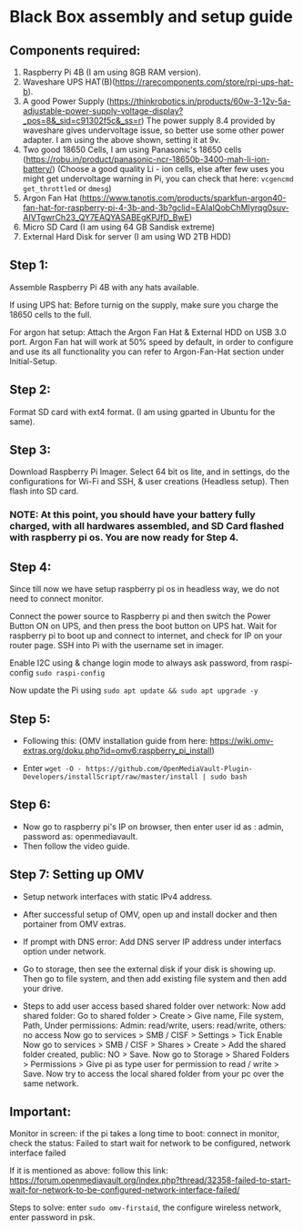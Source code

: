 # Black Box assembly and setup guide

## Components required:

1. Raspberry Pi 4B (I am using 8GB RAM version).
2. Waveshare UPS HAT(B)(https://rarecomponents.com/store/rpi-ups-hat-b).
3. A good Power Supply (https://thinkrobotics.in/products/60w-3-12v-5a-adjustable-power-supply-voltage-display?_pos=8&_sid=c91302f5c&_ss=r)
   The power supply 8.4 provided by waveshare gives undervoltage issue, so better use some other power adapter. I am using the above shown, setting it at 9v.  
4. Two good 18650 Cells, I am using Panasonic's 18650 cells (https://robu.in/product/panasonic-ncr-18650b-3400-mah-li-ion-battery/) 
   (Choose a good quality Li - ion cells, else after few uses you might get undervoltage warning in Pi, you can check that here: ```vcgencmd get_throttled``` or ```dmesg```)
5. Argon Fan Hat (https://www.tanotis.com/products/sparkfun-argon40-fan-hat-for-raspberry-pi-4-3b-and-3b?gclid=EAIaIQobChMIyrqg0suv-AIVTgwrCh23_QY7EAQYASABEgKPJfD_BwE)
6. Micro SD Card (I am using 64 GB Sandisk extreme)
7. External Hard Disk for server (I am using WD 2TB HDD)


## Step 1: 

Assemble Raspberry Pi 4B with any hats available. 

If using UPS hat: Before turnig on the supply, make sure you charge the 18650 cells to the full.

For argon hat setup: Attach the Argon Fan Hat & External HDD on USB 3.0 port. Argon Fan hat will work at 50% speed by default, in order to configure and use its all functionality you can refer to Argon-Fan-Hat section under Initial-Setup. 

## Step 2:

Format SD card with ext4 format. (I am using gparted in Ubuntu for the same).

## Step 3: 

Download Raspberry Pi Imager. Select 64 bit os lite, and in settings, do the configurations for Wi-Fi and SSH, & user creations (Headless setup). Then flash into SD card.

### NOTE: At this point, you should have your battery fully charged, with all hardwares assembled, and SD Card flashed with raspberry pi os. You are now ready for Step 4.

## Step 4: 

Since till now we have setup raspberry pi os in headless way, we do not need to connect monitor.

Connect the power source to Raspberry pi and then switch the Power Button ON on UPS, and then press the boot button on UPS hat. Wait for raspberry pi to boot up and connect to internet, and check for IP on your router page. SSH into Pi with the username set in imager.

Enable I2C using & change login mode to always ask password, from raspi-config ```sudo raspi-config```

Now update the Pi using ```sudo apt update && sudo apt upgrade -y```

## Step 5: 


* Following this: (OMV installation guide from here: https://wiki.omv-extras.org/doku.php?id=omv6:raspberry_pi_install)

* Enter ``` wget -O - https://github.com/OpenMediaVault-Plugin-Developers/installScript/raw/master/install | sudo bash ```
 
## Step 6:

* Now go to raspberry pi's IP on browser, then enter user id as : admin, password as: openmediavault.
* Then follow the video guide.

## Step 7: Setting up OMV

* Setup network interfaces with static IPv4 address.

* After successful setup of OMV, open up and install docker and then portainer from OMV extras.

* If prompt with DNS error: Add DNS server IP address under interfacs option under network.

* Go to storage, then see the external disk if your disk is showing up. Then go to file system, and then add existing file system and then add your drive.

* Steps to add user access based shared folder over network:
   Now add shared folder: Go to shared folder > Create > Give name, File system, Path, Under permissions: Admin: read/write, users: read/write, others: no access
                         Now go to services > SMB / CISF > Settings > Tick Enable
                         Now go to services > SMB / CISF > Shares > Create > Add the shared folder created, public: NO > Save.
                         Now go to Storage > Shared Folders > Permissions > Give pi as type user for permission to read / write > Save.
                         Now try to access the local shared folder from your pc over the same network.

## Important:

Monitor in screen: if the pi takes a long time to boot: connect in monitor, check the status: Failed to start wait for network to be configured, network interface failed

If it is mentioned as above: follow this link: https://forum.openmediavault.org/index.php?thread/32358-failed-to-start-wait-for-network-to-be-configured-network-interface-failed/

Steps to solve: enter ```sudo omv-firstaid```, the configure wireless network, enter password in psk.






